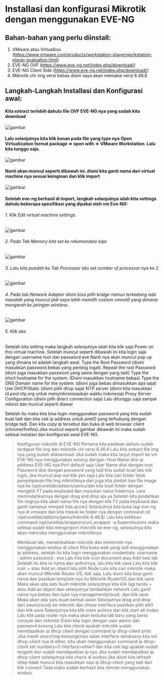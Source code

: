 # Installasi dan konfigurasi  Mikrotik dengan menggunakan EVE-NG

## Bahan-bahan yang perlu diinstall:
1. VMware atau Virtualbox (https://www.vmware.com/products/workstation-player/workstation-player-evaluation.html)
2. EVE-NG OVF (https://www.eve-ng.net/index.php/download/)
3. EVE-NG Client Side (https://www.eve-ng.net/index.php/download/)
4. Mikrotik chr img versi bebas disini saya akan memakai versi 6.46.8

## Langkah-Langkah Installasi dan Konfigurasi awal:
#### Kita extract terlebih dahulu file OVF EVE-NG nya yang sudah kita download
![gambar](https://github.com/muhammad-soleh/Konfigurasi_Jaringan/blob/main/images/eve-mik/img%20(1).png)
#### Lalu selanjutnya kita klik kanan pada file yang type nya Open Virtualization format package => open with => VMware Workstation. Lalu kita tunggu saja.
![gambar](https://github.com/muhammad-soleh/Konfigurasi_Jaringan/blob/main/images/eve-mik/img%20(2).png)
#### Nanti akan muncul seperti dibawah ini. disini kita ganti nama dari virtual machine nya sesuai keinginan dan klik import
![gambar](https://github.com/muhammad-soleh/Konfigurasi_Jaringan/blob/main/images/eve-mik/img%20(3).png)
#### Setelah eve-ng berhasil di import, langkah selanjutnya ialah kita settings dahulu beberapa spesifikasi yang dipakai oleh vm Eve-NG:
###### 1. Klik Edit virtual machine settings.
![gambar](https://github.com/muhammad-soleh/Konfigurasi_Jaringan/blob/main/images/eve-mik/img%20(4).png)
###### 2. Pada Tab Memory kita set ke rekomendasi saja 
![gambar](https://github.com/muhammad-soleh/Konfigurasi_Jaringan/blob/main/images/eve-mik/img%20(5).png)
###### 3. Lalu kita pundah ke Tab Processor lalu set number of processor nya ke 2
![gambar](https://github.com/muhammad-soleh/Konfigurasi_Jaringan/blob/main/images/eve-mik/img%20(6).png)
###### 4. Pada tab Network Adapter disini bisa pilih bridge namun terkadang ada masalah yang muncul jadi saya lebih memilih costum vmnet0 yang dimana mengarah ke jaringan wireless.
![gambar](https://github.com/muhammad-soleh/Konfigurasi_Jaringan/blob/main/images/eve-mik/img%20(7).png)
###### 5. Klik oke 

Setelah kita setting maka langkah selanjutnya ialah kita klik saja Power on this virtual machine.
Setelah muncul seperti dibawah ini kita login saja dengan username root dan password eve
Nanti nya akan muncul pop up yang dimana ini adalah langkah awal.
Type the Root Password (disini masukkan password bebas yang penting ingat).
Repeat the root Password (disni juga masukkan password yang sama dengan yang tadi)
Type the short hostname for the system: (Disini masukkan hostname bebas)
Type the DNS Domain name for the system: (disini juga bebas dimasukkan apa saja)
Use DHCP/Static (disini pilih dhcp saja)
NTP server (disini kita masukkan id.pool.ntp.org untuk menyinkronisasikan waktu indonesia)
Proxy Server Configuration (disini pilih direct connection saja)
Lalu ditunggu saja sampai reboot dan muncul seperti diawal

Setelah itu maka kita bisa login menggunakan password yang kita sudah buat tadi dan kita cek ip address untuk pnet0 yang terhubung dengan bridge tadi.
Dan kita copy ip tersebut dan buka di web browser client (chrome/firefox).Jika muncul seperti gambar dibawah ini maka sudah selesai instalasi dan konfigurasi awal EVE-NG.

> Konfigurasi mikrotik di EVE-NG
Pertama kita pastikan dahulu sudah terdapat file img dari mikrotik chr versi 6.46.8
Lalu kita extract file img nya yang sudah didownload
Jika sudah maka kita lanjut import ke vm EVE-NG nya menggunakan winscp dengan:
Host Name diisi ip address EVE-NG nya 
Port default saja
User Name diisi dengan root
Password diisi dengan password yang tadi kita sudah buat
lalu klik login, jika muncul pop out klik yes saja
Lalu kita cari folder letak penyimpanan file img mikrotiknya dan juga kita pindah kan file image nya ke /opt/unetlab/addons/qemu/dan kita buat folder dengan mengklik F7 pada keyboard dan masukan nama foldernya. cara memindahkannya dengan drag and drop aja ya
Setelah kita pindahkan file imgnya kita ubah nama file nya dengan klik F2 pada keyboard dan ganti namanya menjadi hda.qcow2
Selanjutnya kita buka lagi eve-ng nya di vmware dan kita masuk ke folder nya dengan command cd /opt/unetlab/addons/qemu/mikrotik-6.46.8/
Lalu kita ketikkan command /opt/unetlab/wrappers/unl_wrapper -a fixpermissions
maka selesai sudah kita mengimport mikrotik ke eve-ng, selanjutnya kita akan mencoba menggunakan mikrotiknya


> Membuat lab, menambahkan mikrotik dan meremote nya menggunakan winbox di client
Kita buka web yang tadi menggunakan ip address, setelah itu kita login menggunakan credentials:
username : admin
password : eve
Lalu kita klik icon document atau Add new lab
Setelah itu kita isi nama dan authornya, lalu kita klik save
Lalu kita klik icon + atau Add an object lalu pilih Node
Lalu kita cari mikrotik maka akan muncul MIkrotik Router OS, klik saja.
Lalu disini kita bisa ganti nama dan pastikan template nya itu Mikrotik RouterOS.dan klik save
Maka akan ada satu buah mikrotik selanjutnya kita klik lagi tanda + atau Add an object dan selanjutnya tambahkan network
Lalu ganti nama nya bebas dan type nya management(cloud). dan klik save
Maka akan ada satu buah bentuk awan 
Selanjutnya drag and drop dari awan(cloud) ke mikrotik dan chose interface pastikan pilih eth1 dan klik save
Selanjutnya kita klik more actions dan klik start all nodes
Lalu klik pada router nya maka akan terbuka tab baru yang berisi console dari mikrotik
Disini kita login dengan user admin dan password kosong
Lalu kita check apakah mikrotik sudah mendapatkan ip dhcp client dengan command ip dhcp-client print
Jika masih searching kemungkinan salah interface seharusny kita set dhcp-client nya di ether. kita ubah menggunakan command ip dhcp-client set numbers=0 interface=ether1 dan kita cek lagi apakah sudah terganti dan sudah mendapatkan ip nya
JIka sudah mendapatkan ip dhcp-client selanjutnya kita check di winbox
jika disini kita refresh tetep tidak muncul kita masukkan saja ip dhcp-client yang tadi dan klik connect
Tada maka sudah berhasil kita remote menggunakan winbox.

